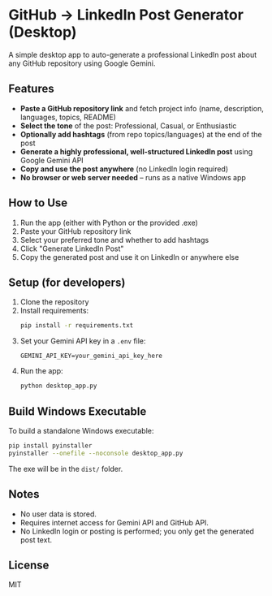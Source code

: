 # GitHub → LinkedIn Post Generator (Desktop)

A simple desktop app to auto-generate a professional LinkedIn post about any GitHub repository using Google Gemini.

## Features
- **Paste a GitHub repository link** and fetch project info (name, description, languages, topics, README)
- **Select the tone** of the post: Professional, Casual, or Enthusiastic
- **Optionally add hashtags** (from repo topics/languages) at the end of the post
- **Generate a highly professional, well-structured LinkedIn post** using Google Gemini API
- **Copy and use the post anywhere** (no LinkedIn login required)
- **No browser or web server needed** – runs as a native Windows app

## How to Use
1. Run the app (either with Python or the provided .exe)
2. Paste your GitHub repository link
3. Select your preferred tone and whether to add hashtags
4. Click "Generate LinkedIn Post"
5. Copy the generated post and use it on LinkedIn or anywhere else

## Setup (for developers)
1. Clone the repository
2. Install requirements:
   ```bash
   pip install -r requirements.txt
   ```
3. Set your Gemini API key in a `.env` file:
   ```env
   GEMINI_API_KEY=your_gemini_api_key_here
   ```
4. Run the app:
   ```bash
   python desktop_app.py
   ```

## Build Windows Executable
To build a standalone Windows executable:
```bash
pip install pyinstaller
pyinstaller --onefile --noconsole desktop_app.py
```
The exe will be in the `dist/` folder.

## Notes
- No user data is stored.
- Requires internet access for Gemini API and GitHub API.
- No LinkedIn login or posting is performed; you only get the generated post text.

## License
MIT
